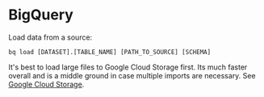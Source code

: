 ---
---

BigQuery
========

Load data from a source:

  `bq load [DATASET].[TABLE_NAME] [PATH_TO_SOURCE] [SCHEMA]`

It's best to load large files to Google Cloud Storage first.
Its much faster overall and is a middle ground in case multiple imports are necessary.
See [Google Cloud Storage](https://github.com/hparra/hgpa/wiki/google-cloud-storage).
